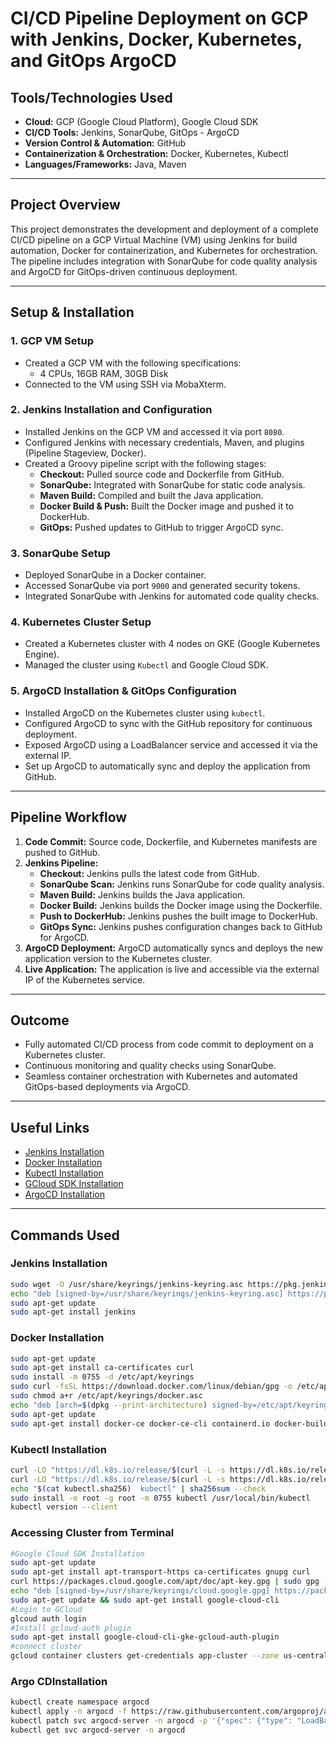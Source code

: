 # **CI/CD Pipeline Deployment on GCP with Jenkins, Docker, Kubernetes, and GitOps ArgoCD**

## **Tools/Technologies Used**
- **Cloud:** GCP (Google Cloud Platform), Google Cloud SDK  
- **CI/CD Tools:** Jenkins, SonarQube, GitOps - ArgoCD
- **Version Control & Automation:** GitHub
- **Containerization & Orchestration:** Docker, Kubernetes, Kubectl  
- **Languages/Frameworks:** Java, Maven

---

## **Project Overview**

This project demonstrates the development and deployment of a complete CI/CD pipeline on a GCP Virtual Machine (VM) using Jenkins for build automation, Docker for containerization, and Kubernetes for orchestration. The pipeline includes integration with SonarQube for code quality analysis and ArgoCD for GitOps-driven continuous deployment.

---

## **Setup & Installation**

### **1. GCP VM Setup**
- Created a GCP VM with the following specifications:
  - 4 CPUs, 16GB RAM, 30GB Disk
- Connected to the VM using SSH via MobaXterm.

### **2. Jenkins Installation and Configuration**
- Installed Jenkins on the GCP VM and accessed it via port `8080`.
- Configured Jenkins with necessary credentials, Maven, and plugins (Pipeline Stageview, Docker).
- Created a Groovy pipeline script with the following stages:
  - **Checkout:** Pulled source code and Dockerfile from GitHub.
  - **SonarQube:** Integrated with SonarQube for static code analysis.
  - **Maven Build:** Compiled and built the Java application.
  - **Docker Build & Push:** Built the Docker image and pushed it to DockerHub.
  - **GitOps:** Pushed updates to GitHub to trigger ArgoCD sync.

### **3. SonarQube Setup**
- Deployed SonarQube in a Docker container.
- Accessed SonarQube via port `9000` and generated security tokens.
- Integrated SonarQube with Jenkins for automated code quality checks.

### **4. Kubernetes Cluster Setup**
- Created a Kubernetes cluster with 4 nodes on GKE (Google Kubernetes Engine).
- Managed the cluster using `Kubectl` and Google Cloud SDK.

### **5. ArgoCD Installation & GitOps Configuration**
- Installed ArgoCD on the Kubernetes cluster using `kubectl`.
- Configured ArgoCD to sync with the GitHub repository for continuous deployment.
- Exposed ArgoCD using a LoadBalancer service and accessed it via the external IP.
- Set up ArgoCD to automatically sync and deploy the application from GitHub.

---

## **Pipeline Workflow**

1. **Code Commit:** Source code, Dockerfile, and Kubernetes manifests are pushed to GitHub.
2. **Jenkins Pipeline:**
   - **Checkout:** Jenkins pulls the latest code from GitHub.
   - **SonarQube Scan:** Jenkins runs SonarQube for code quality analysis.
   - **Maven Build:** Jenkins builds the Java application.
   - **Docker Build:** Jenkins builds the Docker image using the Dockerfile.
   - **Push to DockerHub:** Jenkins pushes the built image to DockerHub.
   - **GitOps Sync:** Jenkins pushes configuration changes back to GitHub for ArgoCD.
3. **ArgoCD Deployment:** ArgoCD automatically syncs and deploys the new application version to the Kubernetes cluster.
4. **Live Application:** The application is live and accessible via the external IP of the Kubernetes service.

---

## **Outcome**
- Fully automated CI/CD process from code commit to deployment on a Kubernetes cluster.
- Continuous monitoring and quality checks using SonarQube.
- Seamless container orchestration with Kubernetes and automated GitOps-based deployments via ArgoCD.

---

## **Useful Links**
- [Jenkins Installation](https://www.jenkins.io/doc/book/installing/linux/#debianubuntu)
- [Docker Installation](https://docs.docker.com/engine/install/debian/#uninstall-docker-engine)
- [Kubectl Installation](https://kubernetes.io/docs/tasks/tools/install-kubectl-linux/#before-you-begin)
- [GCloud SDK Installation](https://cloud.google.com/sdk/docs/install)
- [ArgoCD Installation](https://argo-cd.readthedocs.io/en/stable/getting_started/)

---

## **Commands Used**

### **Jenkins Installation**
```bash
sudo wget -O /usr/share/keyrings/jenkins-keyring.asc https://pkg.jenkins.io/debian-stable/jenkins.io-2023.key
echo "deb [signed-by=/usr/share/keyrings/jenkins-keyring.asc] https://pkg.jenkins.io/debian-stable binary/" | sudo tee /etc/apt/sources.list.d/jenkins.list > /dev/null
sudo apt-get update
sudo apt-get install jenkins
```

### **Docker Installation**
```bash
sudo apt-get update
sudo apt-get install ca-certificates curl
sudo install -m 0755 -d /etc/apt/keyrings
sudo curl -fsSL https://download.docker.com/linux/debian/gpg -o /etc/apt/keyrings/docker.asc
sudo chmod a+r /etc/apt/keyrings/docker.asc
echo "deb [arch=$(dpkg --print-architecture) signed-by=/etc/apt/keyrings/docker.asc] https://download.docker.com/linux/debian $(. /etc/os-release && echo "$VERSION_CODENAME") stable" | sudo tee /etc/apt/sources.list.d/docker.list > /dev/null
sudo apt-get update
sudo apt-get install docker-ce docker-ce-cli containerd.io docker-buildx-plugin docker-compose-plugin
```
### **Kubectl Installation**
```bash
curl -LO "https://dl.k8s.io/release/$(curl -L -s https://dl.k8s.io/release/stable.txt)/bin/linux/amd64/kubectl"
curl -LO "https://dl.k8s.io/release/$(curl -L -s https://dl.k8s.io/release/stable.txt)/bin/linux/amd64/kubectl.sha256"
echo "$(cat kubectl.sha256)  kubectl" | sha256sum --check
sudo install -o root -g root -m 0755 kubectl /usr/local/bin/kubectl
kubectl version --client
```
### **Accessing Cluster from Terminal**
```bash
#Google Cloud SDK Installation
sudo apt-get update
sudo apt-get install apt-transport-https ca-certificates gnupg curl
curl https://packages.cloud.google.com/apt/doc/apt-key.gpg | sudo gpg --dearmor -o /usr/share/keyrings/cloud.google.gpg
echo "deb [signed-by=/usr/share/keyrings/cloud.google.gpg] https://packages.cloud.google.com/apt cloud-sdk main" | sudo tee -a /etc/apt/sources.list.d/google-cloud-sdk.list
sudo apt-get update && sudo apt-get install google-cloud-cli
#Login to GCloud
glcoud auth login
#Install gcloud-auth plugin
sudo apt-get install google-cloud-cli-gke-gcloud-auth-plugin
#connect cluster
gcloud container clusters get-credentials app-cluster --zone us-central1-c --project sincere-charmer-431710-v6
```

### **Argo CDInstallation**
```bash
kubectl create namespace argocd
kubectl apply -n argocd -f https://raw.githubusercontent.com/argoproj/argo-cd/stable/manifests/install.yaml
kubectl patch svc argocd-server -n argocd -p '{"spec": {"type": "LoadBalancer"}}'
kubectl get svc argocd-server -n argocd
```
